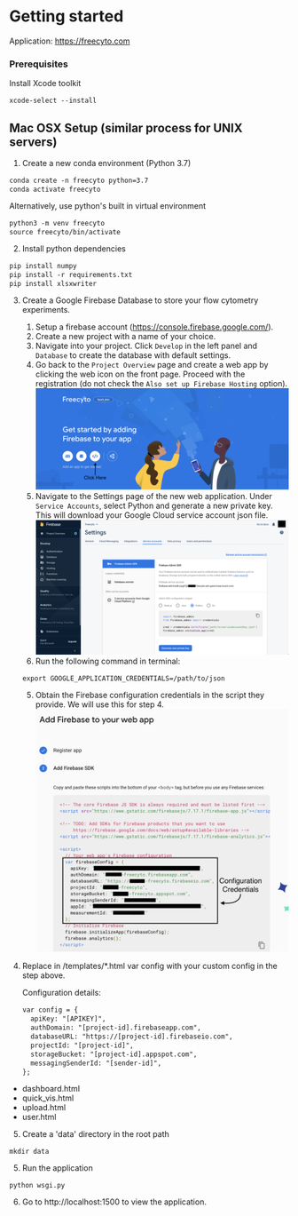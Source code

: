 # Getting started
Application: https://freecyto.com

### Prerequisites

Install Xcode toolkit
```
xcode-select --install
```

## Mac OSX Setup (similar process for UNIX servers)

1. Create a new conda environment (Python 3.7)
```
conda create -n freecyto python=3.7
conda activate freecyto
```

Alternatively, use python's built in virtual environment
```
python3 -m venv freecyto
source freecyto/bin/activate
```

2. Install python dependencies
```
pip install numpy
pip install -r requirements.txt
pip install xlsxwriter
```

3. Create a Google Firebase Database to store your flow cytometry experiments.
	1. Setup a firebase account (https://console.firebase.google.com/).
	2. Create a new project with a name of your choice.
	3. Navigate into your project. Click `Develop` in the left panel and `Database` to create the database with default settings.
	4. Go back to the `Project Overview` page and create a web app by clicking the web icon on the front page. Proceed with the registration (do not check the `Also set up Firebase Hosting` option). ![Create Web app](./img/create_webapp.png )
	6. Navigate to the Settings page of the new web application. Under `Service Accounts`, select Python and generate a new private key. This will download your Google Cloud service account json file. ![Get private key](./img/private_key.png)
 	7. Run the following command in terminal: 
  	```
 	export GOOGLE_APPLICATION_CREDENTIALS=/path/to/json
	```
	5. Obtain the Firebase configuration credentials in the script they provide. We will use this for step 4. ![Get Firestore Credentials](./img/get_credentials.png)

4. Replace in /templates/*.html var config with your custom config in the step above.

	Configuration details:
	```
	var config = {
	  apiKey: "[APIKEY]",
	  authDomain: "[project-id].firebaseapp.com",
	  databaseURL: "https://[project-id].firebaseio.com",
	  projectId: "[project-id]",
	  storageBucket: "[project-id].appspot.com",
	  messagingSenderId: "[sender-id]",
	};
	```
* dashboard.html
* quick_vis.html
* upload.html
* user.html

5. Create a 'data' directory in the root path
```
mkdir data
```

5. Run the application
```
python wsgi.py
```

6. Go to http://localhost:1500 to view the application.
